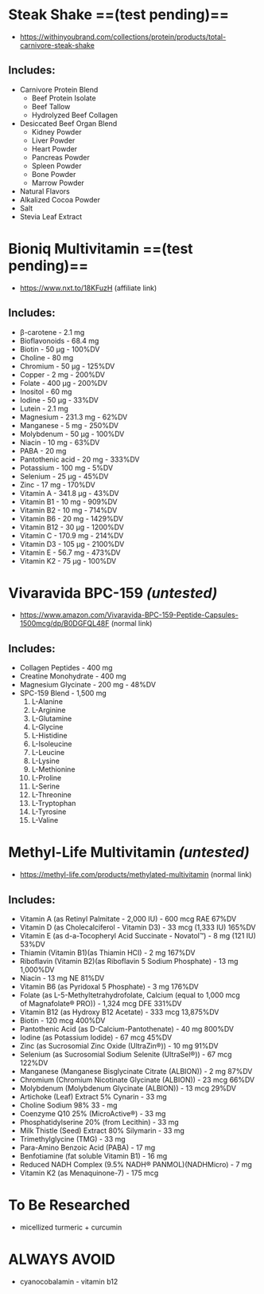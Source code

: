 # Steak Shake ==(test pending)==
- https://withinyoubrand.com/collections/protein/products/total-carnivore-steak-shake
## Includes:
- Carnivore Protein Blend
	- Beef Protein Isolate
	- Beef Tallow
	- Hydrolyzed Beef Collagen
- Desiccated Beef Organ Blend
	- Kidney Powder
	- Liver Powder
	- Heart Powder
	- Pancreas Powder
	- Spleen Powder
	- Bone Powder
	- Marrow Powder
- Natural Flavors
- Alkalized Cocoa Powder
- Salt
- Stevia Leaf Extract

# Bioniq Multivitamin ==(test pending)==
- https://www.nxt.to/18KFuzH (affiliate link)
## Includes:
- β-carotene - 2.1 mg
- Bioflavonoids - 68.4 mg
- Biotin - 50 μg - 100%DV
- Choline - 80 mg
- Chromium - 50 μg - 125%DV
- Copper - 2 mg - 200%DV
- Folate - 400 μg - 200%DV
- Inositol - 60 mg
- Iodine - 50 μg - 33%DV
- Lutein - 2.1 mg
- Magnesium - 231.3 mg - 62%DV
- Manganese - 5 mg - 250%DV
- Molybdenum - 50 μg - 100%DV
- Niacin - 10 mg - 63%DV
- PABA - 20 mg
- Pantothenic acid - 20 mg - 333%DV
- Potassium - 100 mg - 5%DV
- Selenium - 25 μg - 45%DV
- Zinc - 17 mg - 170%DV
- Vitamin A - 341.8 μg - 43%DV
- Vitamin B1 - 10 mg - 909%DV
- Vitamin B2 - 10 mg - 714%DV
- Vitamin B6 - 20 mg - 1429%DV
- Vitamin B12 - 30 μg - 1200%DV
- Vitamin C - 170.9 mg - 214%DV
- Vitamin D3 - 105 μg - 2100%DV
- Vitamin E - 56.7 mg - 473%DV
- Vitamin K2 - 75 μg - 100%DV

# Vivaravida BPC-159 *(untested)*
- https://www.amazon.com/Vivaravida-BPC-159-Peptide-Capsules-1500mcg/dp/B0DGFQL48F (normal link)
## Includes:
- Collagen Peptides - 400 mg
- Creatine Monohydrate - 400 mg
- Magnesium Glycinate - 200 mg - 48%DV
- SPC-159 Blend - 1,500 mg
	1. L-Alanine
	2. L-Arginine
	3. L-Glutamine
	4. L-Glycine
	5. L-Histidine
	6. L-Isoleucine
	7. L-Leucine
	8. L-Lysine
	9. L-Methionine
	10. L-Proline
	11. L-Serine
	12. L-Threonine
	13. L-Tryptophan
	14. L-Tyrosine
	15. L-Valine

# Methyl-Life Multivitamin *(untested)*
- https://methyl-life.com/products/methylated-multivitamin (normal link)
## Includes:
- Vitamin A (as Retinyl Palmitate - 2,000 IU) - 600 mcg RAE 67%DV
- Vitamin D (as Cholecalciferol - Vitamin D3) - 33 mcg (1,333 IU) 165%DV
- Vitamin E (as d-a-Tocopheryl Acid Succinate - Novatol™) - 8 mg (121 IU) 53%DV
- Thiamin (Vitamin B1)(as Thiamin HCI) - 2 mg 167%DV
- Riboflavin (Vitamin B2)(as Riboflavin 5 Sodium Phosphate) - 13 mg 1,000%DV
- Niacin - 13 mg NE 81%DV
- Vitamin B6 (as Pyridoxal 5 Phosphate) - 3 mg 176%DV
- Folate (as L-5-Methyltetrahydrofolate, Calcium (equal to 1,000 mcg of Magnafolate® PRO)) - 1,324 mcg DFE 331%DV
- Vitamin B12 (as Hydroxy B12 Acetate) - 333 mcg 13,875%DV
- Biotin - 120 mcg 400%DV
- Pantothenic Acid (as D-Calcium-Pantothenate) - 40 mg 800%DV
- Iodine (as Potassium Iodide) - 67 mcg 45%DV
- Zinc (as Sucrosomial Zinc Oxide (UltraZin®)) - 10 mg 91%DV
- Selenium (as Sucrosomial Sodium Selenite (UltraSel®)) - 67 mcg 122%DV
- Manganese (Manganese Bisglycinate Citrate (ALBION)) - 2 mg 87%DV
- Chromium (Chromium Nicotinate Glycinate (ALBION)) - 23 mcg 66%DV
- Molybdenum (Molybdenum Glycinate (ALBION)) - 13 mcg 29%DV
- Artichoke (Leaf) Extract 5% Cynarin - 33 mg
- Choline Sodium 98% 33 - mg
- Coenzyme Q10 25% (MicroActive®) - 33 mg
- Phosphatidylserine 20% (from Lecithin) - 33 mg 
- Milk Thistle (Seed) Extract 80% Silymarin - 33 mg
- Trimethylglycine (TMG) - 33 mg
- Para-Amino Benzoic Acid (PABA) - 17 mg
- Benfotiamine (fat soluble Vitamin B1) - 16 mg
- Reduced NADH Complex (9.5% NADH® PANMOL)(NADHMicro) - 7 mg
- Vitamin K2 (as Menaquinone-7) - 175 mcg

# To Be Researched
- micellized turmeric + curcumin

# ALWAYS AVOID
- cyanocobalamin - vitamin b12